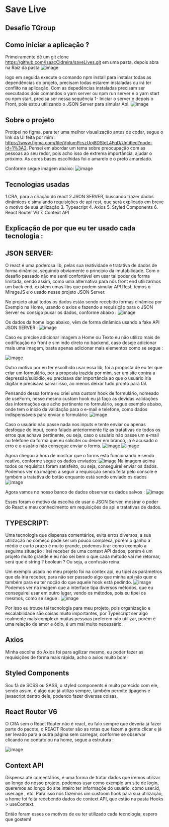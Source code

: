 # Save Live
## Desafio TGroup
## Como iniciar a aplicação ?


Primeiramente dê um git clone https://github.com/IsaacCidreira/saveLives.git em uma pasta, depois abra na Raiz da pasta
![image](https://user-images.githubusercontent.com/80259818/146966226-161aeb9b-9235-4b94-a0f7-c6ce6061ac58.png)

logo em seguida execute o comando npm install para instalar todas as dependências do projeto, precisam todas estarem instaladas ou irá ter conflito na aplicação.
Com as depedências instaladas precisam ser executados dois comandos o yarn server ou npm run server e o yarn start ou npm start, precisa ser nessa sequência 1- Iniciar o server e depois o Front, pois estou utilizando o JSON Server para simular Api.
![image](https://user-images.githubusercontent.com/80259818/146966585-06e4a5f0-1f26-48a7-b6d3-cbc1a1130665.png)


## Sobre o projeto
Protipei no figma, para ter uma melhor visualização antes de codar, segue o link da UI feita por mim : https://www.figma.com/file/VplumPcszUpj8DSteL4FqD/Untitled?node-id=1%3A2.
Pensei em abordar um tema sobre preocupação com as pessoas ao seu redor, pois acho isso de extrema importância, ajudar o próximo. As cores bases escolhidas foi o amarelo e o preto amarelado.

Conforme segue imagem abaixo:
![image](https://user-images.githubusercontent.com/80259818/146966069-1317bac2-dbde-40c4-8d06-65bf360cd274.png)

## Tecnologias usadas
1.CRA, para a criação do react
2.JSON SERVER, buscando trazer dados dinâmicos e simulando requisições de api rest, que será explicado em breve o motivo de sua utilização
3. Typescript
4. Axios
5. Styled Components
6. React Router V6
7. Context API

## Explicação de por que eu ter usado cada tecnologia :

## JSON SERVER:

O react é uma poderosa lib, pelas sua reatividade e tratativa de dados de forma dinâmica, seguindo obviamente o princípio da imutabilidade. Com o desafio passado não me senti confortável em usar tal poder de forma limitada, sendo assim, como uma alternativa para nós front end utilizarmos um back end, existem umas libs que podem simular API Rest, temos o MirageJS e o usado nesse projeto JSON Server.

No projeto atual todos os dados estão sendo recebido formas dinâmica por Exemplo na Home, usando o axios e fazendo a requisição para o JSON Server eu consigo puxar os dados, conforme abaixo : 
![image](https://user-images.githubusercontent.com/80259818/146968267-b3f27b6b-7ec0-4eeb-a46e-941851c03b71.png)

Os dados da home logo abaixo, vêm de forma dinâmica usando a fake API JSON SERVER :
![image](https://user-images.githubusercontent.com/80259818/146967226-c0112254-8d42-4d5c-885e-e0730275e1e6.png)

Caso eu precise adicionar imagem a Home ou Texto eu não utilizo mais de codificação no front e sim indo direto no backend, caso deseje adicionar mais uma imagem, basta apenas adicionar mais elementos como se segue : 

![image](https://user-images.githubusercontent.com/80259818/146967381-e4981982-f54e-4de2-bc07-d3da79a42c2e.png)

Outro motivo por eu ter escolhido usar essa lib, foi a proposta de eu ter que criar um formulário, por a proposta trazida por mim, ser um site contra a depressão/suicidio, eu precisava dar importância ao que o usuário iria digitar e precisava salvar isso, ao menos deixar tudo pronto para tal.

Pensando dessa forma eu criei uma custom hook de formulário, nomeado de useForm, nesse mesmo custom hook eu já faço as devidas validações das informações que acho pertinente no formulário, segue exemplo abaixo, onde tem o inicio da validação para o e-mail e telefone, como dados indispensáveis para enviar o formulário: 
![image](https://user-images.githubusercontent.com/80259818/146968973-a71fae02-1212-42c7-a338-c48316801941.png)

Caso o usuário não passe nada nos inputs e tente enviar ou apenas desfoque do input, como falado anteriormente fiz as tratativas de todos os erros que achava pertinente, ou seja, caso o usuário não passe um e-mail ou telefone da forma que eu solicitei ou deixer em branco, já é acusado o erro e o usuário não consegue enviar o forms.
![image](https://user-images.githubusercontent.com/80259818/146969860-d2fe7146-386d-40b9-9375-9eb01251e8dd.png)
![image](https://user-images.githubusercontent.com/80259818/146969897-7c773fbd-53e2-43db-8ecf-b6598380e1ac.png)

Agora chegou a hora de mostrar que o forms está funcionando e sendo reativo, conforme segue os dados enviados: 
![image](https://user-images.githubusercontent.com/80259818/146970090-e2a0c12a-604f-4548-b2f5-9812e963c217.png)
Na imagem acima todos os requisitos foram satisfeito, ou seja, conseguirei enviar os dados.
Podemos ver na imagem a seguir a requisição sendo feita pelo console e também a tratativa do botão enquanto está sendo enviado os dados 
![image](https://user-images.githubusercontent.com/80259818/146970500-36764d04-508a-4d93-8635-be0fec5304f3.png)

Agora vamos no nosso banco de dados observar os dados salvos :
![image](https://user-images.githubusercontent.com/80259818/146970620-ca457518-bde4-414f-8b87-05540920a209.png)

Esses foram o motivo da escolha de usar o JSON Server, mostrar o poder do React e meu conhecimento em requisições de api e tratativas de dados.


## TYPESCRIPT: 

Uma tecnologia que dispensa comentários, evita erros diversos, a sua utilização no começo pode ser um pouco complexa, porém o ganho a médio e curto prazo é muito grande, podemos tirar como exemplo a seguinte situação : Irei receber de uma context API dados, porém é um projeto muito grande e eu não sei bem o que cada método vai me retornar, será que é string ? boolean ? Ou seja, a confusão reina. 

Um exemplo usado no meu projeto foi na contex api, eu tipei as parâmetros que ela iria receber, para não ser passado algo que minha api não quer e também para eu ter noção do que aquele hook está pedindo. 
![image](https://user-images.githubusercontent.com/80259818/146971273-1b252d8a-5637-4305-8098-9bf6bea5fc73.png)
Podemos ver na imagem que a interface tipa diversos métodos, que eu conseguirei usar em outro lugar, vendo os métodos, pois eu tipei os mesmos, como se segue : 
![image](https://user-images.githubusercontent.com/80259818/146971500-92c2b6f8-8bf3-4dc3-8a1d-f06b28b653ea.png)

Por isso eu trouxe tal tecnologia para meu projeto, pois organização e escalabilidade são coisas muito importantes, por Typescript ser algo realmente mais complexo muitas pessoas preferem não utilizar, porém é uma relação de amor e ódio, é um mal muito necessário.


## Axios
Minha escolha do Axios foi para agilizar mesmo, eu poder fazer as requisições de forma mais rápida, acho o axios muito bom!

## Styled Components

Sou fã de SCSS ou SASS, o styled components é muito parecido com ele, sendo assim, é algo que já utilizo sempre, também permite tipagens e javascript dentro dele, podendo fazer diversas coisas.


## React Router V6
O CRA sem o React Router não é react, eu falo sempre que deveria já fazer parte do pacote, o REACT Router são as rotas que fazem a gente clicar e já ser levado para a outra página sem carregar, conforme se observar clicando no contato ou na home, segue a estrutura :

![image](https://user-images.githubusercontent.com/80259818/146972106-638a3eab-c2e7-442b-84e8-edfd565a5f4a.png)

##  Context API
Dispensa até comentários, é uma forma de tratar dados que iremos utilizar ao longo do nosso projeto, podemos usar como exemplo um site de login, queremos ao longo do site inteiro ter informaçõe do usuário, como user.id, user.age , etc. Para isso nós fazemos um custoom hook para sua utilização, a home foi feita recebendo dados de context API, que estão na pasta Hooks > useContext.

Então foram esses os motivos de eu ter utilizado cada tecnologia, espero que gostem!

